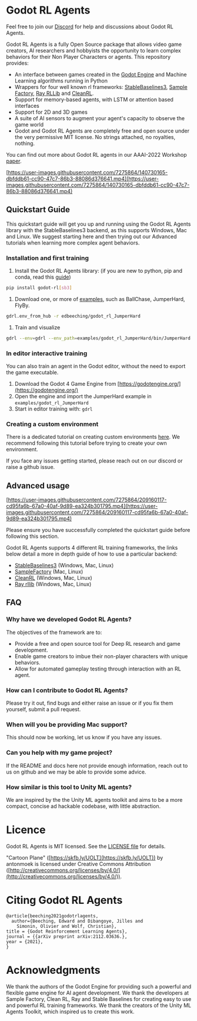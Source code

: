 # Godot RL Agents

Feel free to join our [Discord](https://discord.gg/HMMD2J8SxY) for help and discussions about Godot RL Agents.

Godot RL Agents is a fully Open Source package that allows video game creators, AI researchers and hobbyists the opportunity to learn complex behaviors for their Non Player Characters or agents.
This repository provides:

- An interface between games created in the [Godot Engine](https://godotengine.org/) and Machine Learning algorithms running in Python
- Wrappers for four well known rl frameworks: [StableBaselines3](https://stable-baselines3.readthedocs.io/en/master/), [Sample Factory](https://www.samplefactory.dev/), [Ray RLLib](https://docs.ray.io/en/latest/rllib-algorithms.html) and [CleanRL](https://github.com/vwxyzjn/cleanrl).
- Support for memory-based agents, with LSTM or attention based interfaces
- Support for 2D and 3D games
- A suite of AI sensors to augment your agent's capacity to observe the game world
- Godot and Godot RL Agents are completely free and open source under the very permissive MIT license. No strings attached, no royalties, nothing.

You can find out more about Godot RL agents in our AAAI-2022 Workshop [paper](https://arxiv.org/abs/2112.03636).

[https://user-images.githubusercontent.com/7275864/140730165-dbfddb61-cc90-47c7-86b3-88086d376641.mp4](https://user-images.githubusercontent.com/7275864/140730165-dbfddb61-cc90-47c7-86b3-88086d376641.mp4)

## Quickstart Guide

This quickstart guide will get you up and running using the Godot RL Agents library with the StableBaselines3 backend, as this supports Windows, Mac and Linux. We suggest starting here and then trying out our Advanced tutorials when learning more complex agent behaviors.

### Installation and first training

1. Install the Godot RL Agents library: (if you are new to python, pip and conda, read this [guide](https://www.machinelearningplus.com/deployment/conda-create-environment-and-everything-you-need-to-know-to-manage-conda-virtual-environment/))

```bash
pip install godot-rl[sb3]
```

1. Download one, or more of [examples](https://github.com/edbeeching/godot_rl_agents_examples), such as BallChase, JumperHard, FlyBy.

```bash
gdrl.env_from_hub -r edbeeching/godot_rl_JumperHard 
```

1. Train and visualize 

```bash
gdrl --env=gdrl --env_path=examples/godot_rl_JumperHard/bin/JumperHard.x86_64 --viz
```

### In editor interactive training

You can also train an agent in the Godot editor, without the need to export the game executable.

1. Download the Godot 4 Game Engine from [https://godotengine.org/](https://godotengine.org/)
2. Open the engine and import the JumperHard example in `examples/godot_rl_JumperHard`
3. Start in editor training with: `gdrl` 

### Creating a custom environment

There is a dedicated tutorial on creating custom environments [here](docs/CUSTOM_ENV.md). We recommend following this tutorial before trying to create your own environment.

If you face any issues getting started, please reach out on our discord or raise a github issue.

## Advanced usage
[https://user-images.githubusercontent.com/7275864/209160117-cd95fa6b-67a0-40af-9d89-ea324b301795.mp4](https://user-images.githubusercontent.com/7275864/209160117-cd95fa6b-67a0-40af-9d89-ea324b301795.mp4)


Please ensure you have successfully completed the quickstart guide before following this section.

Godot RL Agents supports 4 different RL training frameworks, the links below detail a more in depth guide of how to use a particular backend:

- [StableBaselines3](docs/ADV_STABLE_BASELINES_3.md) (Windows, Mac, Linux)
- [SampleFactory](docs/ADV_SAMPLE_FACTORY.md) (Mac, Linux)
- [CleanRL](docs/ADV_CLEAN_RL.md) (Windows, Mac, Linux)
- [Ray rllib](docs/ADV_RLLIB.md) (Windows, Mac, Linux)

## FAQ

### Why have we developed Godot RL Agents?

The objectives of the framework are to:
- Provide a free and open source tool for Deep RL research and game development.
- Enable game creators to imbue their non-player characters with unique behaviors.
- Allow for automated gameplay testing through interaction with an RL agent.
### How can I contribute to Godot RL Agents?

Please try it out, find bugs and either raise an issue or if you fix them yourself, submit a pull request.

### When will you be providing Mac support?

This should now be working, let us know if you have any issues.

### Can you help with my game project?

If the README and docs here not provide enough information, reach out to us on github and we may be able to provide some advice.

### How similar is this tool to Unity ML agents?

We are inspired by the the Unity ML agents toolkit and aims to be a more compact, concise ad hackable codebase, with little abstraction.

# Licence

Godot RL Agents is MIT licensed. See the [LICENSE file](https://www.notion.so/huggingface2/LICENSE) for details.

"Cartoon Plane" ([https://skfb.ly/UOLT](https://skfb.ly/UOLT)) by antonmoek is licensed under Creative Commons Attribution ([http://creativecommons.org/licenses/by/4.0/](http://creativecommons.org/licenses/by/4.0/)).

# Citing Godot RL Agents

```
@article{beeching2021godotrlagents,
  author={Beeching, Edward and Dibangoye, Jilles and
    Simonin, Olivier and Wolf, Christian},
title = {Godot Reinforcement Learning Agents},
journal = {{arXiv preprint arXiv:2112.03636.},
year = {2021},
}
```

# Acknowledgments

We thank the authors of the Godot Engine for providing such a powerful and flexible game engine for AI agent development.
We thank the developers at Sample Factory, Clean RL, Ray and Stable Baselines for creating easy to use and powerful RL training frameworks.
We thank the creators of the Unity ML Agents Toolkit, which inspired us to create this work.
